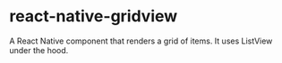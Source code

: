 # react-native-gridview
A React Native component that renders a grid of items. It uses ListView under the hood.
